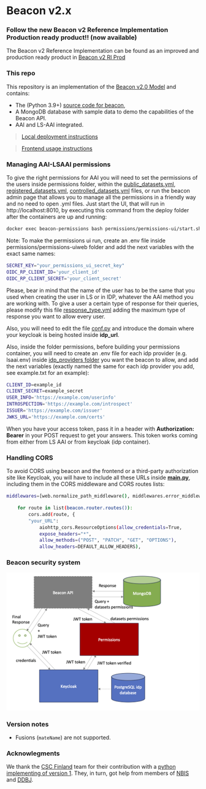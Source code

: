 # Beacon v2.x

### Follow the new Beacon v2 Reference Implementation Production ready product!! (now available)

The Beacon v2 Reference Implementation can be found as an improved and production ready product in [Beacon v2 RI Prod](https://github.com/EGA-archive/beacon-production-prototype)


### This repo
<!-- [![Testsuite](https://github.com/EGA-archive/beacon-2.x/workflows/Testsuite/badge.svg)](https://github.com/EGA-archive/beacon-2.x/actions) -->

This repository is an implementation of the [Beacon v2.0 Model](https://github.com/ga4gh-beacon/beacon-v2-Models) and contains:

* The (Python 3.9+) [source code for beacon](beacon),
* A MongoDB database with sample data to demo the capabilities of the Beacon API.
* AAI and LS-AAI integrated.


> [Local deployment instructions](deploy/README.md)

> [Frontend usage instructions](frontend/README.md)

### Managing AAI-LSAAI permissions

To give the right permissions for AAI you will need to set the permissions of the users inside permissions folder, within the [public_datasets.yml](permissions/public_datasets.yml), [registered_datasets.yml](permissions/registered_datasets.yml), [controlled_datasets.yml](permissions/controlled_datasets.yml) files, or run the beacon admin page that allows you to manage all the permissions in a friendly way and no need to open .yml files. Just start the UI, that will run in http://localhost:8010, by executing this command from the deploy folder after the containers are up and running:
```bash
docker exec beacon-permissions bash permissions/permissions-ui/start.sh
```
Note: To make the permissions ui run, create an .env file inside permissions/permissions-uiweb folder and add the next variables with the exact same names:
```bash
SECRET_KEY="your_permissions_ui_secret_key"
OIDC_RP_CLIENT_ID='your_client_id'
OIDC_RP_CLIENT_SECRET='your_client_secret'
```

Please, bear in mind that the name of the user has to be the same that you used when creating the user in LS or in IDP, whatever the AAI method you are working with.
To give a user a certain type of response for their queries, please modify this file [response_type.yml](beacon/request/response_type.yml) adding the maximum type of response you want to allow every user.

Also, you will need to edit the file [conf.py](beacon/conf.py) and introduce the domain where your keycloak is being hosted inside **idp_url**. 

Also, inside the folder permissions, before building your permissions container, you will need to create an .env file for each idp provider (e.g. lsaai.env) inside [idp_providers folder](permissions/idp_providers) you want the beacon to allow, and add the next variables (exactly named the same for each idp provider you add, see example.txt for an example):
```bash
CLIENT_ID=example_id
CLIENT_SECRET=example_secret
USER_INFO='https://example.com/userinfo'
INTROSPECTION='https://example.com/introspect'
ISSUER='https://example.com/issuer'
JWKS_URL='https://example.com/certs'
```
When you have your access token, pass it in a header with **Authorization: Bearer** in your POST request to get your answers. This token works coming from either from LS AAI or from keycloak (idp container).

### Handling CORS

To avoid CORS using beacon and the frontend or a third-party authorization site like Keycloak, you will have to include all these URLs inside [__main.py__](beacon/__main__.py), including them in the CORS middleware and CORS routes lists:
```bash
middlewares=[web.normalize_path_middleware(), middlewares.error_middleware, cors_middleware(origins=["your_URL"...
```
```bash
    for route in list(beacon.router.routes()):
        cors.add(route, {
        "your_URL":
            aiohttp_cors.ResourceOptions(allow_credentials=True,
            expose_headers="*",
            allow_methods=("POST", "PATCH", "GET", "OPTIONS"),
            allow_headers=DEFAULT_ALLOW_HEADERS),
```
### Beacon security system

![Beacon security](deploy/beacon_security.png)

### Version notes

* Fusions (`mateName`) are not supported.


### Acknowlegments

We thank the [CSC Finland](https://www.csc.fi/) team for their
contribution with a [python implementing of version
1](https://github.com/CSCfi/beacon-python). They, in turn, got help
from members of [NBIS](https://nbis.se/) and
[DDBJ](https://www.ddbj.nig.ac.jp).
